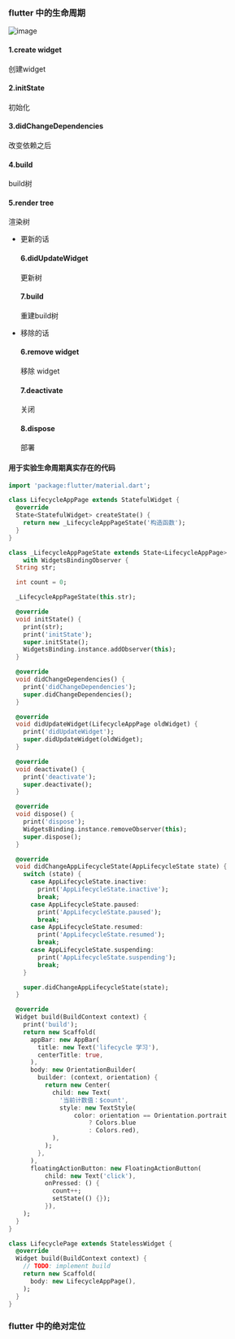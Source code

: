 ### flutter 中的生命周期

![image](https://upload-images.jianshu.io/upload_images/2751425-ae1b771bf9841dc8.png?imageMogr2/auto-orient/strip%7CimageView2/2/w/856/format/webp)



#### 1.create widget 
创建widget
#### 2.initState 
初始化
#### 3.didChangeDependencies 
改变依赖之后
#### 4.build
build树




#### 5.render tree
渲染树

- 更新的话
  #### 6.didUpdateWidget
  更新树
  #### 7.build
  重建build树


- 移除的话
  #### 6.remove widget
  移除 widget
  #### 7.deactivate
  关闭
  #### 8.dispose
  部署



#### 用于实验生命周期真实存在的代码

```dart
import 'package:flutter/material.dart';

class LifecycleAppPage extends StatefulWidget {
  @override
  State<StatefulWidget> createState() {
    return new _LifecycleAppPageState('构造函数');
  }
}

class _LifecycleAppPageState extends State<LifecycleAppPage>
    with WidgetsBindingObserver {
  String str;

  int count = 0;

  _LifecycleAppPageState(this.str);

  @override
  void initState() {
    print(str);
    print('initState');
    super.initState();
    WidgetsBinding.instance.addObserver(this);
  }

  @override
  void didChangeDependencies() {
    print('didChangeDependencies');
    super.didChangeDependencies();
  }

  @override
  void didUpdateWidget(LifecycleAppPage oldWidget) {
    print('didUpdateWidget');
    super.didUpdateWidget(oldWidget);
  }

  @override
  void deactivate() {
    print('deactivate');
    super.deactivate();
  }

  @override
  void dispose() {
    print('dispose');
    WidgetsBinding.instance.removeObserver(this);
    super.dispose();
  }

  @override
  void didChangeAppLifecycleState(AppLifecycleState state) {
    switch (state) {
      case AppLifecycleState.inactive:
        print('AppLifecycleState.inactive');
        break;
      case AppLifecycleState.paused:
        print('AppLifecycleState.paused');
        break;
      case AppLifecycleState.resumed:
        print('AppLifecycleState.resumed');
        break;
      case AppLifecycleState.suspending:
        print('AppLifecycleState.suspending');
        break;
    }

    super.didChangeAppLifecycleState(state);
  }

  @override
  Widget build(BuildContext context) {
    print('build');
    return new Scaffold(
      appBar: new AppBar(
        title: new Text('lifecycle 学习'),
        centerTitle: true,
      ),
      body: new OrientationBuilder(
        builder: (context, orientation) {
          return new Center(
            child: new Text(
              '当前计数值：$count',
              style: new TextStyle(
                  color: orientation == Orientation.portrait
                      ? Colors.blue
                      : Colors.red),
            ),
          );
        },
      ),
      floatingActionButton: new FloatingActionButton(
          child: new Text('click'),
          onPressed: () {
            count++;
            setState(() {});
          }),
    );
  }
}

class LifecyclePage extends StatelessWidget {
  @override
  Widget build(BuildContext context) {
    // TODO: implement build
    return new Scaffold(
      body: new LifecycleAppPage(),
    );
  }
}
```







### flutter 中的绝对定位
